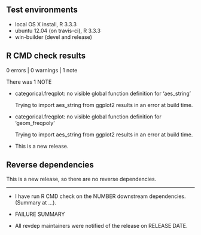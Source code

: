 ## Test environments
* local OS X install, R 3.3.3
* ubuntu 12.04 (on travis-ci), R 3.3.3
* win-builder (devel and release)

## R CMD check results

0 errors | 0 warnings | 1 note


There was 1 NOTE

* categorical.freqplot: no visible global function definition for
  ‘aes_string’
  
  Trying to import aes_string from ggplot2 results in an error at build time.
  
* categorical.freqplot: no visible global function definition for
  ‘geom_freqpoly’

  Trying to import aes_string from ggplot2 results in an error at build time.


* This is a new release.

## Reverse dependencies

This is a new release, so there are no reverse dependencies.

---

* I have run R CMD check on the NUMBER downstream dependencies.
  (Summary at ...). 
  
* FAILURE SUMMARY

* All revdep maintainers were notified of the release on RELEASE DATE.
